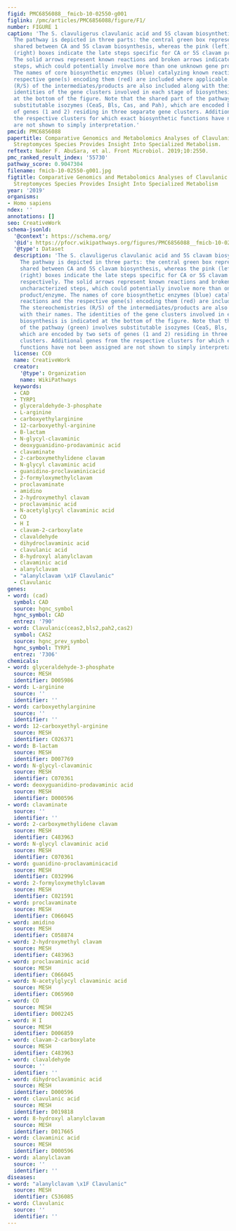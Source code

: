 ```yaml
---
figid: PMC6856088__fmicb-10-02550-g001
figlink: /pmc/articles/PMC6856088/figure/F1/
number: FIGURE 1
caption: 'The S. clavuligerus clavulanic acid and 5S clavam biosynthetic pathways.
  The pathway is depicted in three parts: the central green box represents the steps
  shared between CA and 5S clavam biosynthesis, whereas the pink (left) and yellow
  (right) boxes indicate the late steps specific for CA or 5S clavam production, respectively.
  The solid arrows represent known reactions and broken arrows indicate uncharacterized
  steps, which could potentially involve more than one unknown gene product/enzyme.
  The names of core biosynthetic enzymes (blue) catalyzing known reactions and the
  respective gene(s) encoding them (red) are included where applicable. The stereochemistries
  (R/S) of the intermediates/products are also included along with their names. The
  identities of the gene clusters involved in each stage of biosynthesis is indicated
  at the bottom of the figure. Note that the shared part of the pathway (green) involves
  substitutable isozymes (CeaS, Bls, Cas, and Pah), which are encoded by two sets
  of genes (1 and 2) residing in three separate gene clusters. Additional genes from
  the respective clusters for which exact biosynthetic functions have not been assigned
  are not shown to simply interpretation.'
pmcid: PMC6856088
papertitle: Comparative Genomics and Metabolomics Analyses of Clavulanic Acid-Producing
  Streptomyces Species Provides Insight Into Specialized Metabolism.
reftext: Nader F. AbuSara, et al. Front Microbiol. 2019;10:2550.
pmc_ranked_result_index: '55730'
pathway_score: 0.9047304
filename: fmicb-10-02550-g001.jpg
figtitle: Comparative Genomics and Metabolomics Analyses of Clavulanic Acid-Producing
  Streptomyces Species Provides Insight Into Specialized Metabolism
year: '2019'
organisms:
- Homo sapiens
ndex: ''
annotations: []
seo: CreativeWork
schema-jsonld:
  '@context': https://schema.org/
  '@id': https://pfocr.wikipathways.org/figures/PMC6856088__fmicb-10-02550-g001.html
  '@type': Dataset
  description: 'The S. clavuligerus clavulanic acid and 5S clavam biosynthetic pathways.
    The pathway is depicted in three parts: the central green box represents the steps
    shared between CA and 5S clavam biosynthesis, whereas the pink (left) and yellow
    (right) boxes indicate the late steps specific for CA or 5S clavam production,
    respectively. The solid arrows represent known reactions and broken arrows indicate
    uncharacterized steps, which could potentially involve more than one unknown gene
    product/enzyme. The names of core biosynthetic enzymes (blue) catalyzing known
    reactions and the respective gene(s) encoding them (red) are included where applicable.
    The stereochemistries (R/S) of the intermediates/products are also included along
    with their names. The identities of the gene clusters involved in each stage of
    biosynthesis is indicated at the bottom of the figure. Note that the shared part
    of the pathway (green) involves substitutable isozymes (CeaS, Bls, Cas, and Pah),
    which are encoded by two sets of genes (1 and 2) residing in three separate gene
    clusters. Additional genes from the respective clusters for which exact biosynthetic
    functions have not been assigned are not shown to simply interpretation.'
  license: CC0
  name: CreativeWork
  creator:
    '@type': Organization
    name: WikiPathways
  keywords:
  - CAD
  - TYRP1
  - glyceraldehyde-3-phosphate
  - L-arginine
  - carboxyethylarginine
  - 12-carboxyethyl-arginine
  - B-lactam
  - N-glycyl-clavaminic
  - deoxyguanidino-prodavaminic acid
  - clavaminate
  - 2-carboxymethylidene clavam
  - N-glycyl clavaminic acid
  - guanidino-proclavaminicacid
  - 2-formyloxymethylclavam
  - proclavaminate
  - amidino
  - 2-hydroxymethyl clavam
  - proclavaminic acid
  - N-acetylglycyl clavaminic acid
  - CO
  - H I
  - clavam-2-carboxylate
  - clavaldehyde
  - dihydroclavaminic acid
  - clavulanic acid
  - 8-hydroxyl alanylclavam
  - clavaminic acid
  - alanylclavam
  - "alanylclavam \x1F Clavulanic"
  - Clavulanic
genes:
- word: (cad)
  symbol: CAD
  source: hgnc_symbol
  hgnc_symbol: CAD
  entrez: '790'
- word: Clavulanic(ceas2,bls2,pah2,cas2)
  symbol: CAS2
  source: hgnc_prev_symbol
  hgnc_symbol: TYRP1
  entrez: '7306'
chemicals:
- word: glyceraldehyde-3-phosphate
  source: MESH
  identifier: D005986
- word: L-arginine
  source: ''
  identifier: ''
- word: carboxyethylarginine
  source: ''
  identifier: ''
- word: 12-carboxyethyl-arginine
  source: MESH
  identifier: C026371
- word: B-lactam
  source: MESH
  identifier: D007769
- word: N-glycyl-clavaminic
  source: MESH
  identifier: C070361
- word: deoxyguanidino-prodavaminic acid
  source: MESH
  identifier: D000596
- word: clavaminate
  source: ''
  identifier: ''
- word: 2-carboxymethylidene clavam
  source: MESH
  identifier: C483963
- word: N-glycyl clavaminic acid
  source: MESH
  identifier: C070361
- word: guanidino-proclavaminicacid
  source: MESH
  identifier: C032996
- word: 2-formyloxymethylclavam
  source: MESH
  identifier: C021591
- word: proclavaminate
  source: MESH
  identifier: C066045
- word: amidino
  source: MESH
  identifier: C058874
- word: 2-hydroxymethyl clavam
  source: MESH
  identifier: C483963
- word: proclavaminic acid
  source: MESH
  identifier: C066045
- word: N-acetylglycyl clavaminic acid
  source: MESH
  identifier: C065960
- word: CO
  source: MESH
  identifier: D002245
- word: H I
  source: MESH
  identifier: D006859
- word: clavam-2-carboxylate
  source: MESH
  identifier: C483963
- word: clavaldehyde
  source: ''
  identifier: ''
- word: dihydroclavaminic acid
  source: MESH
  identifier: D000596
- word: clavulanic acid
  source: MESH
  identifier: D019818
- word: 8-hydroxyl alanylclavam
  source: MESH
  identifier: D017665
- word: clavaminic acid
  source: MESH
  identifier: D000596
- word: alanylclavam
  source: ''
  identifier: ''
diseases:
- word: "alanylclavam \x1F Clavulanic"
  source: MESH
  identifier: C536085
- word: Clavulanic
  source: ''
  identifier: ''
---
```


